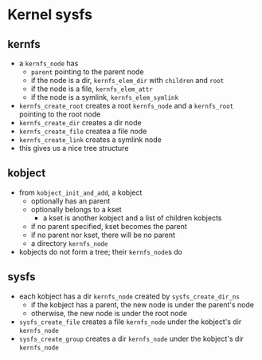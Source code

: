 Kernel sysfs
============

## kernfs

- a `kernfs_node` has
  - `parent` pointing to the parent node
  - if the node is a dir, `kernfs_elem_dir` with `children` and `root`
  - if the node is a file, `kernfs_elem_attr`
  - if the node is a symlink, `kernfs_elem_symlink`
- `kernfs_create_root` creates a root `kernfs_node` and a `kernfs_root`
  pointing to the root node
- `kernfs_create_dir` creates a dir node
- `kernfs_create_file` createa a file node
- `kernfs_create_link` creates a symlink node
- this gives us a nice tree structure

## kobject

- from `kobject_init_and_add`, a kobject
  - optionally has an parent
  - optionally belongs to a kset
    - a kset is another kobject and a list of children kobjects
  - if no parent specified, kset becomes the parent
  - if no parent nor kset, there will be no parent
  - a directory `kernfs_node`
- kobjects do not form a tree; their `kernfs_node`s do

## sysfs

- each kobject has a dir `kernfs_node` created by `sysfs_create_dir_ns`
  - if the kobject has a parent, the new node is under the parent's node
  - otherwise, the new node is under the root node
- `sysfs_create_file` creates a file `kernfs_node` under the kobject's dir
  `kernfs_node`
- `sysfs_create_group` creates a dir `kernfs_node` under the kobject's dir
  `kernfs_node`
